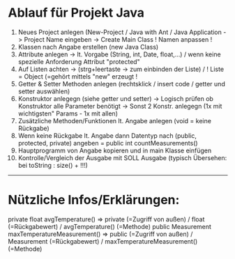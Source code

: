 # Ablauf für Projekt Java

1. Neues Project anlegen (New-Project / Java with Ant / Java Application -> Project Name eingeben -> Create Main Class ! Namen anpassen !
2. Klassen nach Angabe erstellen (new Java Class)
3. Attribute anlegen -> lt. Vorgabe (String, int, Date, float,...) / wenn keine spezielle Anforderung Attribut "protected"
4. Auf Listen achten -> (strg+leertaste -> zum einbinden der Liste) / ! Liste = Object (=gehört mittels "new" erzeugt ! 
5. Getter & Setter Methoden anlegen (rechtsklick / insert code / getter und setter auswählen)
6. Konstruktor anlegegn (siehe getter und setter) -> Logisch prüfen ob Konstruktor alle Parameter benötigt -> Sonst 2 Konstr. anlegegn (1x mit wichtigsten" Params - 1x mit allen)
7. Zusätzliche Methoden/Funktionen lt. Angabe anlegen (void = keine Rückgabe)
8. Wenn keine Rückgabe lt. Angabe dann Datentyp nach (public, protected, private) angeben = public int countMeasurements()
9. Hauptprogramm von Angabe kopieren und in main Klasse einfügen
10. Kontrolle/Vergleich der Ausgabe mit SOLL Ausgabe (typisch Übersehen: bei toString : size() + !!!)

---

# Nützliche Infos/Erklärungen:

private float avgTemperature() => private (=Zugriff von außen) / float (=Rückgabewert) / avgTemperature() (=Methode) 
public Measurement maxTemperatureMeasurement() => public (=Zugriff von außen) / Measurement (=Rückgabewert) / maxTemperatureMeasurement() (=Methode)
